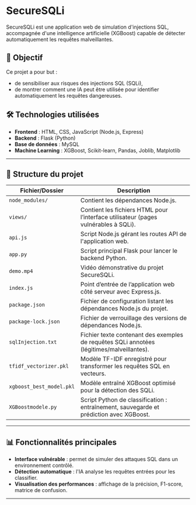 # SecureSQLi

SecureSQLi est une application web de simulation d'injections SQL, accompagnée d'une intelligence artificielle (XGBoost) capable de détecter automatiquement les requêtes malveillantes.

## 🎯 Objectif

Ce projet a pour but :
- de sensibiliser aux risques des injections SQL (SQLi),
- de montrer comment une IA peut être utilisée pour identifier automatiquement les requêtes dangereuses.

## 🛠️ Technologies utilisées

- **Frontend** : HTML, CSS, JavaScript (Node.js, Express)
- **Backend** : Flask (Python)
- **Base de données** : MySQL
- **Machine Learning** : XGBoost, Scikit-learn, Pandas, Joblib, Matplotlib

---

## 📁 Structure du projet

| Fichier/Dossier            | Description |
|----------------------------|-------------|
| `node_modules/`            | Contient les dépendances Node.js. |
| `views/`                   | Contient les fichiers HTML pour l’interface utilisateur (pages vulnérables à SQLi). |
| `api.js`                   | Script Node.js gérant les routes API de l'application web. |
| `app.py`                   | Script principal Flask pour lancer le backend Python. |
| `demo.mp4`                 | Vidéo démonstrative du projet SecureSQLi. |
| `index.js`                 | Point d’entrée de l’application web côté serveur avec Express.js. |
| `package.json`             | Fichier de configuration listant les dépendances Node.js du projet. |
| `package-lock.json`        | Fichier de verrouillage des versions de dépendances Node.js. |
| `sqlInjection.txt`         | Fichier texte contenant des exemples de requêtes SQLi annotées (légitimes/malveillantes). |
| `tfidf_vectorizer.pkl`     | Modèle TF-IDF enregistré pour transformer les requêtes SQL en vecteurs. |
| `xgboost_best_model.pkl`   | Modèle entraîné XGBoost optimisé pour la détection des SQLi. |
| `XGBoostmodele.py`         | Script Python de classification : entraînement, sauvegarde et prédiction avec XGBoost. |

---

## 📊 Fonctionnalités principales

- **Interface vulnérable** : permet de simuler des attaques SQL dans un environnement contrôlé.
- **Détection automatique** : l'IA analyse les requêtes entrées pour les classifier.
- **Visualisation des performances** : affichage de la précision, F1-score, matrice de confusion.

---

